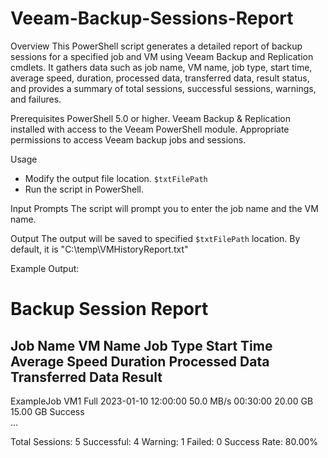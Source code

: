 # Veeam-Backup-Sessions-Report

Overview
This PowerShell script generates a detailed report of backup sessions for a specified job and VM using Veeam Backup and Replication cmdlets. It gathers data such as job name, VM name, job type, start time, average speed, duration, processed data, transferred data, result status, and provides a summary of total sessions, successful sessions, warnings, and failures.

Prerequisites
  PowerShell 5.0 or higher.
  Veeam Backup & Replication installed with access to the Veeam PowerShell module.
  Appropriate permissions to access Veeam backup jobs and sessions.

Usage
  - Modify the output file location.  `$txtFilePath`
  - Run the script in PowerShell.

Input Prompts
  The script will prompt you to enter the job name and the VM name.

Output
  The output will be saved to specified `$txtFilePath` location. By default, it is  "C:\temp\VMHistoryReport.txt" 

  Example Output:

Backup Session Report
===============================
Job Name                              VM Name                  Job Type       Start Time               Average Speed         Duration               Processed Data        Transferred Data      Result    
----------------------------------------------------------------------------------------------------------------------------------------------------------------------------------------------------------
ExampleJob                            VM1                      Full           2023-01-10 12:00:00      50.0 MB/s             00:30:00               20.00 GB              15.00 GB              Success    
...

Total Sessions: 5
Successful: 4
Warning: 1
Failed: 0
Success Rate: 80.00%
